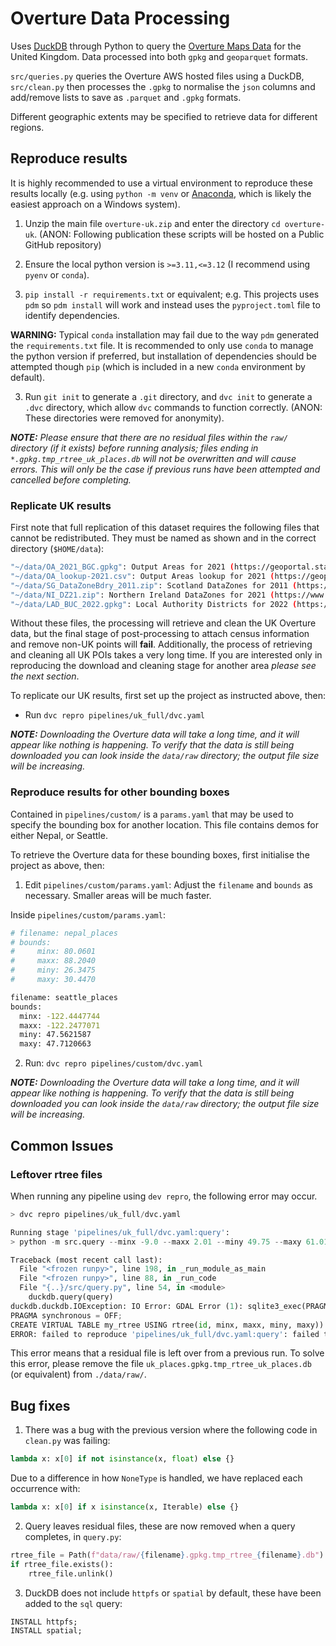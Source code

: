 # Overture Data Processing

Uses [DuckDB](https://duckdb.org/) through Python to query the [Overture Maps Data](https://github.com/OvertureMaps/data) for the United Kingdom. Data processed into both `gpkg` and `geoparquet` formats.

`src/queries.py` queries the Overture AWS hosted files using a DuckDB, `src/clean.py` then processes the `.gpkg` to normalise the `json` columns and add/remove lists to save as `.parquet` and `.gpkg` formats.

Different geographic extents may be specified to retrieve data for different regions.

## Reproduce results

It is highly recommended to use a virtual environment to reproduce these results locally (e.g. using `python -m venv` or [Anaconda](https://www.anaconda.com/download), which is likely the easiest approach on a Windows system).

1. Unzip the main file `overture-uk.zip` and enter the directory `cd overture-uk`. (ANON: Following publication these scripts will be hosted on a Public GitHub repository)

2. Ensure the local python version is `>=3.11,<=3.12` (I recommend using `pyenv` or `conda`).

2. `pip install -r requirements.txt` or equivalent; e.g. This projects uses `pdm` so `pdm install` will work and instead uses the `pyproject.toml` file to identify dependencies.

**WARNING:** Typical `conda` installation may fail due to the way `pdm` generated the `requirements.txt` file. It is recommended to only use `conda` to manage the python version if preferred, but installation of dependencies should be attempted though `pip` (which is included in a new `conda` environment by default).

3. Run `git init` to generate a `.git` directory, and `dvc init` to generate a `.dvc` directory, which allow `dvc` commands to function correctly. (ANON: These directories were removed for anonymity).

_**NOTE:** Please ensure that there are no residual files within the `raw/` directory (if it exists) before running analysis; files ending in `*.gpkg.tmp_rtree_uk_places.db` will not be overwritten and will cause errors. This will only be the case if previous runs have been attempted and cancelled before completing._

### Replicate UK results

First note that full replication of this dataset requires the following files that cannot be redistributed. They must be named as shown and in the correct directory (`$HOME/data`):

```bash
"~/data/OA_2021_BGC.gpkg": Output Areas for 2021 (https://geoportal.statistics.gov.uk/datasets/e2796301ed1c419fafe8bfa2839cc75c_0)
"~/data/OA_lookup-2021.csv": Output Areas lookup for 2021 (https://geoportal.statistics.gov.uk/datasets/4d6cf4e41ec845f6bdf5056499c37578_0)
"~/data/SG_DataZoneBdry_2011.zip": Scotland DataZones for 2011 (https://spatialdata.gov.scot/geonetwork/srv/api/records/7d3e8709-98fa-4d71-867c-d5c8293823f2)
"~/data/NI_DZ21.zip": Northern Ireland DataZones for 2021 (https://www.nisra.gov.uk/support/geography/data-zones-census-2021)
"~/data/LAD_BUC_2022.gpkg": Local Authority Districts for 2022 (https://geoportal.statistics.gov.uk/datasets/42af123c4663466496dafb4c8fcb0c82_0)
```

Without these files, the processing will retrieve and clean the UK Overture data, but the final stage of post-processing to attach census information and remove non-UK points will **fail**. Additionally, the process of retrieving and cleaning all UK POIs takes a very long time. If you are interested only in reproducing the download and cleaning stage for another area _please see the next section_.

To replicate our UK results, first set up the project as instructed above, then:

* Run `dvc repro pipelines/uk_full/dvc.yaml`

_**NOTE:** Downloading the Overture data will take a long time, and it will appear like nothing is happening. To verify that the data is still being downloaded you can look inside the `data/raw` directory; the output file size will be increasing._

### Reproduce results for other bounding boxes

Contained in `pipelines/custom/` is a `params.yaml` that may be used to specify the bounding box for another location. This file contains demos for either Nepal, or Seattle.

To retrieve the Overture data for these bounding boxes, first initialise the project as above, then:

1. Edit `pipelines/custom/params.yaml`: Adjust the `filename` and `bounds` as necessary. Smaller areas will be much faster.

Inside `pipelines/custom/params.yaml`:
```bash
# filename: nepal_places
# bounds:
#     minx: 80.0601
#     maxx: 88.2040
#     miny: 26.3475
#     maxy: 30.4470

filename: seattle_places
bounds:
  minx: -122.4447744
  maxx: -122.2477071
  miny: 47.5621587
  maxy: 47.7120663
```
2. Run: `dvc repro pipelines/custom/dvc.yaml`

_**NOTE:** Downloading the Overture data will take a long time, and it will appear like nothing is happening. To verify that the data is still being downloaded you can look inside the `data/raw` directory; the output file size will be increasing._

## Common Issues

### Leftover rtree files

When running any pipeline using `dev repro`, the following error may occur.

```python
> dvc repro pipelines/uk_full/dvc.yaml

Running stage 'pipelines/uk_full/dvc.yaml:query':                     
> python -m src.query --minx -9.0 --maxx 2.01 --miny 49.75 --maxy 61.01 --filename uk_places

Traceback (most recent call last):
  File "<frozen runpy>", line 198, in _run_module_as_main
  File "<frozen runpy>", line 88, in _run_code
  File "{..}/src/query.py", line 54, in <module>
    duckdb.query(query)
duckdb.duckdb.IOException: IO Error: GDAL Error (1): sqlite3_exec(PRAGMA journal_mode = OFF;
PRAGMA synchronous = OFF;
CREATE VIRTUAL TABLE my_rtree USING rtree(id, minx, maxx, miny, maxy)) failed: table my_rtree already exists
ERROR: failed to reproduce 'pipelines/uk_full/dvc.yaml:query': failed to run: python -m src.query --minx -9.0 --maxx 2.01 --miny 49.75 --maxy 61.01 --filename uk_places, exited with 1
```

This error means that a residual file is left over from a previous run. To solve this error, please remove the file `uk_places.gpkg.tmp_rtree_uk_places.db` (or equivalent) from `./data/raw/`.

## Bug fixes

1. There was a bug with the previous version where the following code in `clean.py` was failing:

```python
lambda x: x[0] if not isinstance(x, float) else {}
```

Due to a difference in how `NoneType` is handled, we have replaced each occurrence with:

```python
lambda x: x[0] if x isinstance(x, Iterable) else {}
```
2. Query leaves residual files, these are now removed when a query completes, in `query.py`:

```python
rtree_file = Path(f"data/raw/{filename}.gpkg.tmp_rtree_{filename}.db")
if rtree_file.exists():
    rtree_file.unlink()
```

3. DuckDB does not include `httpfs` or `spatial` by default, these have been added to the `sql` query:

```sql
INSTALL httpfs;
INSTALL spatial;
```

